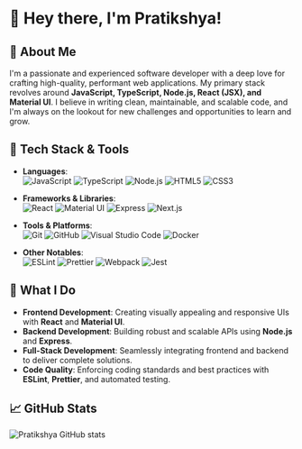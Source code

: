 
# 👋 Hey there, I'm Pratikshya!

## 🚀 About Me

I'm a passionate and experienced software developer with a deep love for crafting high-quality, performant web applications. My primary stack revolves around **JavaScript, TypeScript, Node.js, React (JSX), and Material UI**. I believe in writing clean, maintainable, and scalable code, and I'm always on the lookout for new challenges and opportunities to learn and grow.

## 🔧 Tech Stack & Tools

- **Languages**:  
  ![JavaScript](https://img.shields.io/badge/-JavaScript-333?style=flat&logo=javascript) 
  ![TypeScript](https://img.shields.io/badge/-TypeScript-333?style=flat&logo=typescript) 
  ![Node.js](https://img.shields.io/badge/-Node.js-333?style=flat&logo=node.js) 
  ![HTML5](https://img.shields.io/badge/-HTML5-333?style=flat&logo=html5)
  ![CSS3](https://img.shields.io/badge/-CSS3-333?style=flat&logo=css3)

- **Frameworks & Libraries**:  
  ![React](https://img.shields.io/badge/-React-333?style=flat&logo=react) 
  ![Material UI](https://img.shields.io/badge/-Material%20UI-333?style=flat&logo=material-ui) 
  ![Express](https://img.shields.io/badge/-Express-333?style=flat&logo=express) 
  ![Next.js](https://img.shields.io/badge/-Next.js-333?style=flat&logo=next.js)

- **Tools & Platforms**:  
  ![Git](https://img.shields.io/badge/-Git-333?style=flat&logo=git) 
  ![GitHub](https://img.shields.io/badge/-GitHub-333?style=flat&logo=github) 
  ![Visual Studio Code](https://img.shields.io/badge/-VS%20Code-333?style=flat&logo=visual-studio-code) 
  ![Docker](https://img.shields.io/badge/-Docker-333?style=flat&logo=docker)

- **Other Notables**:  
  ![ESLint](https://img.shields.io/badge/-ESLint-333?style=flat&logo=eslint) 
  ![Prettier](https://img.shields.io/badge/-Prettier-333?style=flat&logo=prettier) 
  ![Webpack](https://img.shields.io/badge/-Webpack-333?style=flat&logo=webpack) 
  ![Jest](https://img.shields.io/badge/-Jest-333?style=flat&logo=jest)

## 🌟 What I Do

- **Frontend Development**: Creating visually appealing and responsive UIs with **React** and **Material UI**.
- **Backend Development**: Building robust and scalable APIs using **Node.js** and **Express**.
- **Full-Stack Development**: Seamlessly integrating frontend and backend to deliver complete solutions.
- **Code Quality**: Enforcing coding standards and best practices with **ESLint**, **Prettier**, and automated testing.

## 📈 GitHub Stats

![Pratikshya GitHub stats](https://github-readme-stats.vercel.app/api?username=pratikshya-gautam&show_icons=true&theme=radical)



